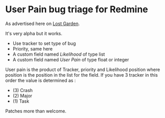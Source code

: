 User Pain bug triage for Redmine
=============================

As advertised here on [Lost Garden](http://www.lostgarden.com/2008/05/improving-bug-triage-with-user-pain.html).


It's very alpha but it works.

* Use tracker to set type of bug
* Priority, same here
* A custom field named *Likelihood* of type list
* A custom field named *User Pain* of type float or integer

User pain is the product of Tracker, priority and Likelihood position
where position is the position in the list for the field. If you have
3 tracker in this order the value is determined as :

* (3) Crash
* (2) Major
* (1) Task 


Patches more than welcome.
